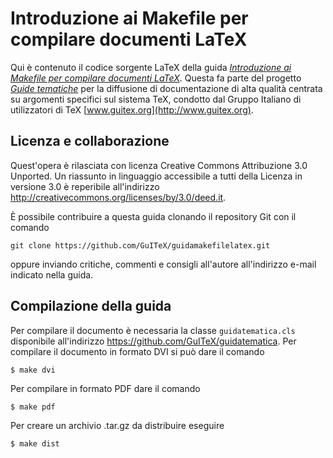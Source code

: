 Introduzione ai Makefile per compilare documenti LaTeX
======================================================

Qui è contenuto il codice sorgente LaTeX della guida
[*Introduzione ai Makefile per compilare documenti LaTeX*](http://www.guitex.org/home/images/doc/GuideGuIT/guidamake.pdf).
Questa fa parte del progetto
[*Guide tematiche*](http://www.guitex.org/home/it/guide-tematiche) per la
diffusione di documentazione di alta qualità centrata su argomenti specifici sul
sistema TeX, condotto dal Gruppo Italiano di utilizzatori di TeX
[www.guitex.org](http://www.guitex.org).

Licenza e collaborazione
------------------------

Quest'opera è rilasciata con licenza Creative Commons Attribuzione 3.0 Unported.
Un riassunto in linguaggio accessibile a tutti della Licenza in versione 3.0 è
reperibile all'indirizzo http://creativecommons.org/licenses/by/3.0/deed.it.

È possibile contribuire a questa guida clonando il repository Git con il comando
````
git clone https://github.com/GuITeX/guidamakefilelatex.git
````
oppure inviando critiche, commenti e consigli all'autore all'indirizzo e-mail
indicato nella guida.

Compilazione della guida
------------------------

Per compilare il documento è necessaria la classe `guidatematica.cls`
disponibile all'indirizzo https://github.com/GuITeX/guidatematica.  Per
compilare il documento in formato DVI si può dare il comando
````
$ make dvi
````
Per compilare in formato PDF dare il comando
````
$ make pdf
````
Per creare un archivio .tar.gz da distribuire eseguire
````
$ make dist
````
